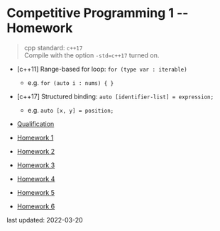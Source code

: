# Competitive Programming 1 -- Homework

> cpp standard: `c++17` <br>
> Compile with the option `-std=c++17` turned on.

- [c++11] Range-based for loop: `for (type var : iterable)`
    - e.g. `for (auto i : nums) { }`
- [c++17] Structured binding: `auto [identifier-list] = expression;`
    - e.g. `auto [x, y] = position;`

- [Qualification](https://open.kattis.com/contests/bw78fe)
- [Homework 1](https://open.kattis.com/contests/vrysui)
- [Homework 2](https://open.kattis.com/contests/nffp9r)
- [Homework 3](https://open.kattis.com/contests/vkyd7b)
- [Homework 4](https://open.kattis.com/contests/vkyd7b)
- [Homework 5](https://open.kattis.com/contests/hbyy5j)
- [Homework 6](https://open.kattis.com/contests/dimhi9)


last updated: 2022-03-20
